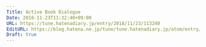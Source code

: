 ```yaml
---
Title: Active Book Dialogue
Date: 2018-11-23T11:32:40+09:00
URL: https://tune.hatenadiary.jp/entry/2018/11/23/113240
EditURL: https://blog.hatena.ne.jp/tune/tune.hatenadiary.jp/atom/entry/10257846132674422044
Draft: true
---
```


